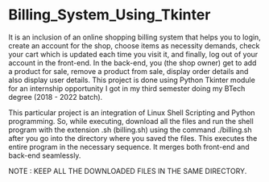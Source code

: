 # Billing_System_Using_Tkinter
It is an inclusion of an online shopping billing system that helps you to login, create an account for the shop, choose items as necessity demands, check your cart which is updated each time you visit it, and finally, log out of your account in the front-end. In the back-end, you (the shop owner) get to add a product for sale, remove a product from sale, display order details and also display user details. This project is done using Python Tkinter module for an internship opportunity I got in my third semester doing my BTech degree (2018 - 2022 batch).

This particular project is an integration of Linux Shell Scripting and Python programming. So, while executing, download all the files and run the shell program with the extension .sh (billing.sh) using the command ./billing.sh after you go into the directory where you saved the files. This executes the entire program in the necessary sequence. It merges both front-end and back-end seamlessly.

NOTE : KEEP ALL THE DOWNLOADED FILES IN THE SAME DIRECTORY.
